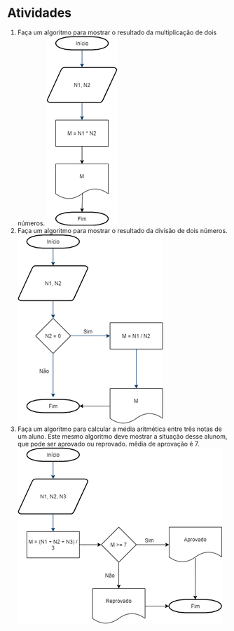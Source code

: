 # Atividades
1. Faça um algoritmo para mostrar o resultado da multiplicação de dois números.
![Imagem 1](Ex1.png)
2. Faça um algoritmo para mostrar o resultado da divisão de dois números.
![Imagem 2](Ex2.png)
3. Faça um algoritmo para calcular a média aritmética entre três notas de um aluno. Este mesmo algoritmo deve mostrar a situação desse alunom, que pode ser aprovado ou reprovado. mêdia de aprovação é 7.
![Imagem 3](Ex3.png)

